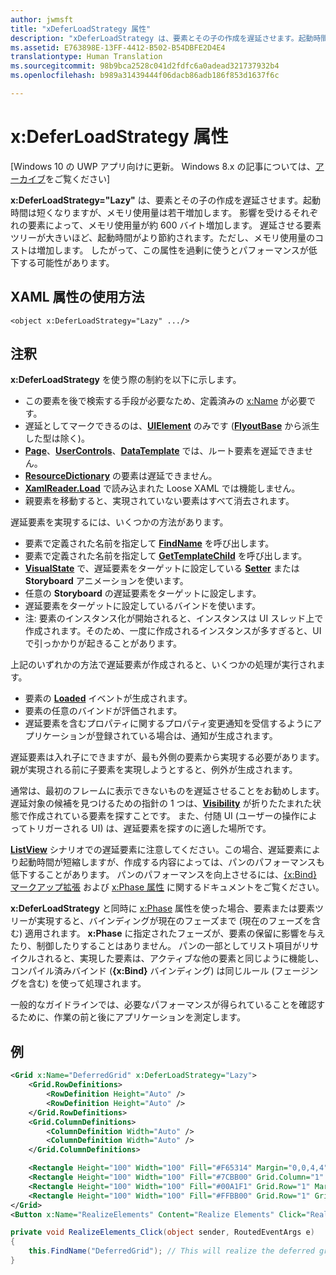 ```yaml
---
author: jwmsft
title: "xDeferLoadStrategy 属性"
description: "xDeferLoadStrategy は、要素とその子の作成を遅延させます。起動時間は短くなりますが、メモリ使用量は若干増加します。 影響を受けるそれぞれの要素によって、メモリ使用量が約 600 バイト増加します。"
ms.assetid: E763898E-13FF-4412-B502-B54DBFE2D4E4
translationtype: Human Translation
ms.sourcegitcommit: 98b9bca2528c041d2fdfc6a0adead321737932b4
ms.openlocfilehash: b989a31439444f06dacb86adb186f853d1637f6c

---
```


# x:DeferLoadStrategy 属性

\[Windows 10 の UWP アプリ向けに更新。 Windows 8.x の記事については、[アーカイブ](http://go.microsoft.com/fwlink/p/?linkid=619132)をご覧ください\]

**x:DeferLoadStrategy="Lazy"** は、要素とその子の作成を遅延させます。起動時間は短くなりますが、メモリ使用量は若干増加します。 影響を受けるそれぞれの要素によって、メモリ使用量が約 600 バイト増加します。 遅延させる要素ツリーが大きいほど、起動時間がより節約されます。ただし、メモリ使用量のコストは増加します。 したがって、この属性を過剰に使うとパフォーマンスが低下する可能性があります。

## XAML 属性の使用方法

``` syntax
<object x:DeferLoadStrategy="Lazy" .../>
```

## 注釈

**x:DeferLoadStrategy** を使う際の制約を以下に示します。

-   この要素を後で検索する手段が必要なため、定義済みの [x:Name](x-name-attribute.md) が必要です。
-   遅延としてマークできるのは、[**UIElement**](https://msdn.microsoft.com/library/windows/apps/br208911) のみです ([**FlyoutBase**](https://msdn.microsoft.com/library/windows/apps/dn279249) から派生した型は除く)。
-   [
            **Page**](https://msdn.microsoft.com/en-us/library/windows/apps/windows.ui.xaml.controls.page)、[**UserControls**](https://msdn.microsoft.com/en-us/library/windows/apps/windows.ui.xaml.controls.usercontrol)、[**DataTemplate**](https://msdn.microsoft.com/library/windows/apps/br242348) では、ルート要素を遅延できません。
-   [
            **ResourceDictionary**](https://msdn.microsoft.com/library/windows/apps/br208794) の要素は遅延できません。
-   [
            **XamlReader.Load**](https://msdn.microsoft.com/library/windows/apps/br228048) で読み込まれた Loose XAML では機能しません。
-   親要素を移動すると、実現されていない要素はすべて消去されます。

遅延要素を実現するには、いくつかの方法があります。

-   要素で定義された名前を指定して [**FindName**](https://msdn.microsoft.com/library/windows/apps/br208715) を呼び出します。
-   要素で定義された名前を指定して [**GetTemplateChild**](https://msdn.microsoft.com/library/windows/apps/br209416) を呼び出します。
-   [
            **VisualState**](https://msdn.microsoft.com/library/windows/apps/br209007) で、遅延要素をターゲットに設定している [**Setter**](https://msdn.microsoft.com/library/windows/apps/br208817) または **Storyboard** アニメーションを使います。
-   任意の **Storyboard** の遅延要素をターゲットに設定します。
-   遅延要素をターゲットに設定しているバインドを使います。
-   注: 要素のインスタンス化が開始されると、インスタンスは UI スレッド上で作成されます。そのため、一度に作成されるインスタンスが多すぎると、UI で引っかかりが起きることがあります。

上記のいずれかの方法で遅延要素が作成されると、いくつかの処理が実行されます。

-   要素の [**Loaded**](https://msdn.microsoft.com/library/windows/apps/br208723) イベントが生成されます。
-   要素の任意のバインドが評価されます。
-   遅延要素を含むプロパティに関するプロパティ変更通知を受信するようにアプリケーションが登録されている場合は、通知が生成されます。

遅延要素は入れ子にできますが、最も外側の要素から実現する必要があります。  親が実現される前に子要素を実現しようとすると、例外が生成されます。

通常は、最初のフレームに表示できないものを遅延させることをお勧めします。  遅延対象の候補を見つけるための指針の 1 つは、[**Visibility**](https://msdn.microsoft.com/library/windows/apps/br208992) が折りたたまれた状態で作成されている要素を探すことです。  また、付随 UI (ユーザーの操作によってトリガーされる UI) は、遅延要素を探すのに適した場所です。  

[
            **ListView**](https://msdn.microsoft.com/library/windows/apps/br242878) シナリオでの遅延要素に注意してください。この場合、遅延要素により起動時間が短縮しますが、作成する内容によっては、パンのパフォーマンスも低下することがあります。  パンのパフォーマンスを向上させるには、[{x:Bind} マークアップ拡張](x-bind-markup-extension.md) および [x:Phase 属性](x-phase-attribute.md) に関するドキュメントをご覧ください。

**x:DeferLoadStrategy** と同時に [x:Phase](x-phase-attribute.md) 属性を使った場合、要素または要素ツリーが実現すると、バインディングが現在のフェーズまで (現在のフェーズを含む) 適用されます。 **x:Phase** に指定されたフェーズが、要素の保留に影響を与えたり、制御したりすることはありません。 パンの一部としてリスト項目がリサイクルされると、実現した要素は、アクティブな他の要素と同じように機能し、コンパイル済みバインド (**{x:Bind}** バインディング) は同じルール (フェージングを含む) を使って処理されます。

一般的なガイドラインでは、必要なパフォーマンスが得られていることを確認するために、作業の前と後にアプリケーションを測定します。

## 例

```xml
<Grid x:Name="DeferredGrid" x:DeferLoadStrategy="Lazy">
    <Grid.RowDefinitions>
        <RowDefinition Height="Auto" />
        <RowDefinition Height="Auto" />
    </Grid.RowDefinitions>
    <Grid.ColumnDefinitions>
        <ColumnDefinition Width="Auto" />
        <ColumnDefinition Width="Auto" />
    </Grid.ColumnDefinitions>

    <Rectangle Height="100" Width="100" Fill="#F65314" Margin="0,0,4,4" />
    <Rectangle Height="100" Width="100" Fill="#7CBB00" Grid.Column="1" Margin="4,0,0,4" />
    <Rectangle Height="100" Width="100" Fill="#00A1F1" Grid.Row="1" Margin="0,4,4,0" />
    <Rectangle Height="100" Width="100" Fill="#FFBB00" Grid.Row="1" Grid.Column="1" Margin="4,4,0,0" />
</Grid>
<Button x:Name="RealizeElements" Content="Realize Elements" Click="RealizeElements_Click"/>
```

```csharp
private void RealizeElements_Click(object sender, RoutedEventArgs e)
{
    this.FindName("DeferredGrid"); // This will realize the deferred grid
}
```




<!--HONumber=Jun16_HO4-->


